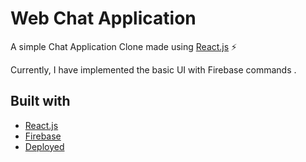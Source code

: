 # Web Chat Application 
A simple Chat Application Clone made using [React.js](https://react.dev/) ⚡

Currently, I have implemented the basic UI with Firebase commands .


## Built with
* [React.js](https://react.dev/)
* [Firebase](https://console.firebase.google.com/)
* [Deployed](https://www.cloudflare.com/)

